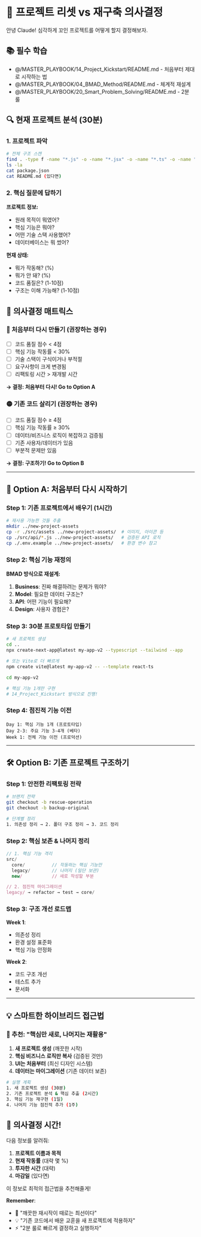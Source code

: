 # 🔄 프로젝트 리셋 vs 재구축 의사결정

안녕 Claude! 심각하게 꼬인 프로젝트를 어떻게 할지 결정해보자.

## 📚 필수 학습
- @/MASTER_PLAYBOOK/14_Project_Kickstart/README.md - 처음부터 제대로 시작하는 법
- @/MASTER_PLAYBOOK/04_BMAD_Method/README.md - 체계적 재설계
- @/MASTER_PLAYBOOK/20_Smart_Problem_Solving/README.md - 2분 룰

## 🔍 현재 프로젝트 분석 (30분)

### 1. 프로젝트 파악
```bash
# 전체 구조 스캔
find . -type f -name "*.js" -o -name "*.jsx" -o -name "*.ts" -o -name "*.tsx" | head -20
ls -la
cat package.json
cat README.md (있다면)
```

### 2. 핵심 질문에 답하기
**프로젝트 정보:**
- 원래 목적이 뭐였어?
- 핵심 기능은 뭐야?
- 어떤 기술 스택 사용했어?
- 데이터베이스는 뭐 썼어?

**현재 상태:**
- 뭐가 작동해? (%)
- 뭐가 안 돼? (%)
- 코드 품질은? (1-10점)
- 구조는 이해 가능해? (1-10점)

## 🎯 의사결정 매트릭스

### 🔴 처음부터 다시 만들기 (권장하는 경우)
- [ ] 코드 품질 점수 < 4점
- [ ] 핵심 기능 작동률 < 30%
- [ ] 기술 스택이 구식이거나 부적절
- [ ] 요구사항이 크게 변경됨
- [ ] 리팩토링 시간 > 재개발 시간

**→ 결정: 처음부터 다시! Go to Option A**

### 🟡 기존 코드 살리기 (권장하는 경우)
- [ ] 코드 품질 점수 ≥ 4점
- [ ] 핵심 기능 작동률 ≥ 30%
- [ ] 데이터/비즈니스 로직이 복잡하고 검증됨
- [ ] 기존 사용자/데이터가 있음
- [ ] 부분적 문제만 있음

**→ 결정: 구조하기! Go to Option B**

---

## 🚀 Option A: 처음부터 다시 시작하기

### Step 1: 기존 프로젝트에서 배우기 (1시간)
```bash
# 재사용 가능한 것들 추출
mkdir ../new-project-assets
cp -r ./src/assets ../new-project-assets/  # 이미지, 아이콘 등
cp ./src/api/*.js ../new-project-assets/   # 검증된 API 로직
cp ./.env.example ../new-project-assets/   # 환경 변수 참고
```

### Step 2: 핵심 기능 재정의
**BMAD 방식으로 재설계:**
1. **Business**: 진짜 해결하려는 문제가 뭐야?
2. **Model**: 필요한 데이터 구조는?
3. **API**: 어떤 기능이 필요해?
4. **Design**: 사용자 경험은?

### Step 3: 30분 프로토타입 만들기
```bash
# 새 프로젝트 생성
cd ..
npx create-next-app@latest my-app-v2 --typescript --tailwind --app

# 또는 Vite로 더 빠르게
npm create vite@latest my-app-v2 -- --template react-ts

cd my-app-v2

# 핵심 기능 1개만 구현
# 14_Project_Kickstart 방식으로 진행!
```

### Step 4: 점진적 기능 이전
```
Day 1: 핵심 기능 1개 (프로토타입)
Day 2-3: 주요 기능 3-4개 (베타)
Week 1: 전체 기능 이전 (프로덕션)
```

---

## 🛠️ Option B: 기존 프로젝트 구조하기

### Step 1: 안전한 리팩토링 전략
```bash
# 브랜치 전략
git checkout -b rescue-operation
git checkout -b backup-original

# 단계별 정리
1. 의존성 정리 → 2. 폴더 구조 정리 → 3. 코드 정리
```

### Step 2: 핵심 보존 & 나머지 정리
```javascript
// 1. 핵심 기능 격리
src/
  core/          // 작동하는 핵심 기능만
  legacy/        // 나머지 (일단 보관)
  new/           // 새로 작성할 부분

// 2. 점진적 마이그레이션
legacy/ → refactor → test → core/
```

### Step 3: 구조 개선 로드맵
**Week 1**:
- 의존성 정리
- 환경 설정 표준화
- 핵심 기능 안정화

**Week 2**:
- 코드 구조 개선
- 테스트 추가
- 문서화

---

## 💡 스마트한 하이브리드 접근법

### 🌟 추천: "핵심만 새로, 나머지는 재활용"

1. **새 프로젝트 생성** (깨끗한 시작)
2. **핵심 비즈니스 로직만 복사** (검증된 것만)
3. **UI는 처음부터** (최신 디자인 시스템)
4. **데이터는 마이그레이션** (기존 데이터 보존)

```bash
# 실행 계획
1. 새 프로젝트 생성 (30분)
2. 기존 프로젝트 분석 & 핵심 추출 (2시간)
3. 핵심 기능 재구현 (1일)
4. 나머지 기능 점진적 추가 (1주)
```

## 🎯 의사결정 시간!

다음 정보를 알려줘:
1. **프로젝트 이름과 목적**
2. **현재 작동률** (대략 몇 %)
3. **투자한 시간** (대략)
4. **마감일** (있다면)

이 정보로 최적의 접근법을 추천해줄게!

**Remember**:
- 🎯 "깨끗한 재시작이 때로는 최선이다"
- 💡 "기존 코드에서 배운 교훈을 새 프로젝트에 적용하자"
- ⚡ "2분 룰로 빠르게 결정하고 실행하자"